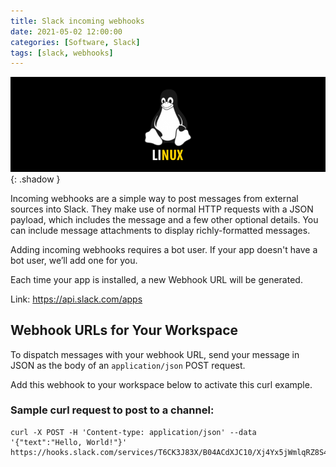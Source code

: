 ```yaml
---
title: Slack incoming webhooks
date: 2021-05-02 12:00:00
categories: [Software, Slack]
tags: [slack, webhooks]
---
```

<script defer data-domain="senad-d.github.io" src="https://plus.seki.ink/js/script.js"></script>
![](https://github.com/senad-d/senad-d.github.io/blob/main/_media/images/linux-banner.png?raw=true){: .shadow }

Incoming webhooks are a simple way to post messages from external sources into Slack. They make use of normal HTTP requests with a JSON payload, which includes the message and a few other optional details. You can include message attachments to display richly-formatted messages.

Adding incoming webhooks requires a bot user. If your app doesn't have a bot user, we’ll add one for you.

Each time your app is installed, a new Webhook URL will be generated.

Link: https://api.slack.com/apps


## Webhook URLs for Your Workspace

To dispatch messages with your webhook URL, send your message in JSON as the body of an `application/json` POST request.

Add this webhook to your workspace below to activate this curl example.

### **Sample curl request to post to a channel:**

```shell
curl -X POST -H 'Content-type: application/json' --data '{"text":"Hello, World!"}' https://hooks.slack.com/services/T6CK3J83X/B04ACdXJC10/Xj4Yx5jWmlqRZ8S4Q5O0SNJN
```
